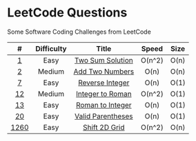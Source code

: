 # LeetCode Questions
Some Software Coding Challenges from LeetCode


|     #    | Difficulty | Title | Speed | Size |
| :------: | :--------: | :---: | :----: | :---: |
|   [1]()  |    Easy    | [Two Sum Solution](https://github.com/y0dev/code_challenges/blob/main/Easy/two_sum.js) |  O(n^2) | O(n)
|   [2]()  |   Medium   | [Add Two Numbers](https://github.com/y0dev/code_challenges/blob/main/Medium/add_two_numbers.js) |  O(n) | O(n)
|   [7]()  |    Easy    | [Reverse Integer](https://github.com/y0dev/code_challenges/blob/main/Easy/reverse_num.js) |  O(n) | O(1)
|  [12]()  |   Medium   | [Integer to Roman](https://github.com/y0dev/code_challenges/blob/main/Medium/int_to_roman.js) |  O(n^2) | O(1)
|  [13]()  |    Easy    | [Roman to Integer](https://github.com/y0dev/code_challenges/blob/main/Easy/roman_to_integer.js) |  O(n) | O(1)
|  [20]()  |    Easy    | [Valid Parentheses](https://github.com/y0dev/code_challenges/blob/main/Easy/valid_parentheses.js) |  O(n) | O(1)
| [1260]() |    Easy    | [Shift 2D Grid](https://github.com/y0dev/code_challenges/blob/main/Easy/shift_2d_grid.js) |  O(n^2) | O(n)